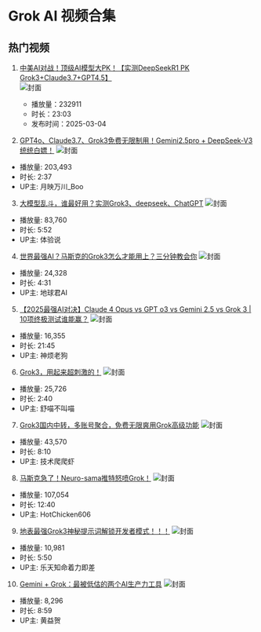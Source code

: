 # Grok AI 视频合集

## 热门视频

1. [中美AI对战！顶级AI模型大PK！【实测DeepSeekR1 PK Grok3+Claude3.7+GPT4.5】](https://www.bilibili.com/video/av114104295621038)  
   ![封面](images0/73c883bdfd586aff54d5ae90e69ff65bff5cf138.jpg)  
   - 播放量：232911  
   - 时长：23:03  
   - 发布时间：2025-03-04

2. [GPT4o、Claude3.7、Grok3免费无限制用！Gemini2.5pro + DeepSeek-V3统统白嫖！](https://www.bilibili.com/video/av114308541388128)
![封面](images0/ef6f9fcbb11163d9efaf429f67d26818ff126fe5.jpg)
- 播放量: 203,493
- 时长: 2:37
- UP主: 月映万川_Boo

3. [大模型乱斗，谁最好用？实测Grok3、deepseek、ChatGPT](https://www.bilibili.com/video/av114045843672170)
![封面](images0/e8b3dc0643bc9f2d9268ade86820356b4cf263bd.jpg)
- 播放量: 83,760
- 时长: 5:52
- UP主: 体验说

4. [世界最强AI？马斯克的Grok3怎么才能用上？三分钟教会你](https://www.bilibili.com/video/av114058795747461)
![封面](images0/43d3886a32e4954840b3c734ab9b08fc0e214e0d.jpg)
- 播放量: 24,328
- 时长: 4:31
- UP主: 地球君AI

5. [【2025最强AI对决】Claude 4 Opus vs GPT o3 vs Gemini 2.5 vs Grok 3 | 10项终极测试谁能赢？](https://www.bilibili.com/video/av114569863306763)
![封面](images0/b12b5cff06c6b1a6176dcd927ee59fe4e55902ae.jpg)
- 播放量: 16,355
- 时长: 21:45
- UP主: 神烦老狗

6. [Grok3，用起来超刺激的！](https://www.bilibili.com/video/av114533188245283)
![封面](images0/d908255030772d42fb8bea2faa34cf6fa99ac544.jpg)
- 播放量: 25,726
- 时长: 2:40
- UP主: 舒喵不叫喵

7. [Grok3国内中转，多账号聚合，免费无限爽用Grok高级功能](https://www.bilibili.com/video/av114096846409510)
![封面](images0/9efb4dcb30e2583770d117b509cbbd75d31d2f07.jpg)
- 播放量: 43,570
- 时长: 8:10
- UP主: 技术爬爬虾

8. [马斯克急了！Neuro-sama推特怒喷Grok！](https://www.bilibili.com/video/av114447406342016)
![封面](images0/8dd45bfa3531c46a82d16cb45457e5a587d44dd5.jpg)
- 播放量: 107,054
- 时长: 12:40
- UP主: HotChicken606

9. [地表最强Grok3神秘提示词解锁开发者模式！！！](https://www.bilibili.com/video/av114535268622273)
![封面](images0/ce2edb47009b597cdca5b25d9237e618f5f8d8a0.jpg)
- 播放量: 10,981
- 时长: 5:50
- UP主: 乐天知命着力即差

10. [Gemini + Grok：最被低估的两个AI生产力工具](https://www.bilibili.com/video/av114368419205111)
![封面](images0/0cadf1fedde07e5f14a7847b4e7bb0c084e6c758.jpg)
- 播放量: 8,296
- 时长: 8:59
- UP主: 黄益贺
